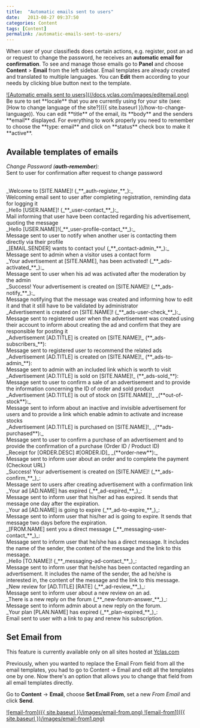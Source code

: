 ```yaml
---
title:  "Automatic emails sent to users"
date:   2013-08-27 09:37:50
categories: Content
tags: [Content]
permalink: /automatic-emails-sent-to-users/
---
```

When user of your classifieds does certain actions, e.g. register, post an ad or request to change the password, he receives an **automatic email for confirmation**. To see and manage those emails go to **Panel** and choose **Content** > **Email** from the left sidebar. Email templates are already created and translated to multiple languages. You can **Edit** them according to your needs by clicking blue button next to the template.

<a href="{{ site.baseurl }}/images/editemail.png" class="thumbnail gallery-item" data-gallery>
![Automatic emails sent to users](//docs.yclas.com/images/editemail.png)
</a>

<br>
Be sure to set **locale** that you are currently using for your site (see: [How to change language of the site?]({{ site.baseurl }}/how-to-change-language)). You can edit **title** of the email, its **body** and the senders **email** displayed. For everything to work properly you need to remember to choose the **type: email** and click on **status** check box to make it **active**.

## Available templates of emails

_Change Password (_**_auth-remember_**_):_ <br>
Sent to user for confirmation after request to change password 

<br>
_Welcome to [SITE.NAME]! (_**_auth-register_**_):_ <br>
Welcoming email sent to user after completing registration, reminding data for logging it 

<br> 
_Hello [USER.NAME]! (_**_user-contact_**_):_ <br>
Mail informing that user have been contacted regarding his advertisement, quoting the message 

<br>
_Hello [USER.NAME]!(_**_user-profile-contact_**_):_ <br>
Message sent to user to notify when another user is contacting them directly via their profile 

<br>
_[EMAIL.SENDER] wants to contact you! (_**_contact-admin_**_):_ <br>
Message sent to admin when a visitor uses a contact form 

<br>
_Your advertisement at [SITE.NAME], has been activated! (_**_ads-activated_**_):_ <br>
Message sent to user when his ad was activated after the moderation by the admin 

<br>
_Success! Your advertisement is created on [SITE.NAME]! (_**_ads-notify_**_):_ <br>
Message notifying that the message was created and informing how to edit it and that it still have to be validated by administrator 

<br>
_Advertisement is created on [SITE.NAME]! (_**_ads-user-check_**_):_ <br>
Message sent to registered user when the advertisement was created using their account to inform about creating the ad and confirm that they are responsible for posting it 

<br>
_Advertisement [AD.TITLE] is created on [SITE.NAME]!_ (**_ads-subscribers_**): <br>
Message sent to registered user to recommend the related ads 

<br>
_Advertisement [AD.TITLE] is created on [SITE.NAME]!_ (**_ads-to-admin_**): <br>
Message sent to admin with an included link which is worth to visit 

<br>
_Advertisement [AD.TITLE] is sold on [SITE.NAME]!_ (**_ads-sold_**): <br>
Message sent to user to confirm a sale of an advertisement and to provide the information concerning the ID of order and sold product 

<br>
_Advertisement [AD.TITLE] is out of stock on [SITE.NAME]!_ _(**out-of-stock**):_ <br>
Message sent to inform about an inactive and invisible advertisement for users and to provide a link which enable admin to activate and increase stocks 

<br>
_Advertisement [AD.TITLE] is purchased on [SITE.NAME]!_ _(**ads-purchased**):_ <br>
Message sent to user to confirm a purchase of an advertisement and to provide the confirmation of a purchase (Order ID / Product ID) 

<br>
_Receipt for [ORDER.DESC] #[ORDER.ID]_ _(**order-new**):_ <br>
Message sent to inform user about an order and to complete the payment (Checkout URL) 

<br>
_Success! Your advertisement is created on [SITE.NAME]! (_**_ads-confirm_**_)_: <br>
Message sent to users after creating advertisement with a confirmation link

<br>
_Your ad [AD.NAME] has expired (_**_ad-expired_**_)_: <br>
Message sent to inform user that his/her ad has expired. It sends that message one day after the expiration.

<br>
_Your ad [AD.NAME] is going to expire (_**_ad-to-expire_**_)_: <br>
Message sent to inform user that his/her ad is going to expire. It sends that message two days before the expiration.

<br>
_[FROM.NAME] sent you a direct message (_**_messaging-user-contact_**_)_: <br>
Message sent to inform user that he/she has a direct message. It includes the name of the sender, the content of the message and the link to this message.

<br>
_Hello [TO.NAME]! (_**_messaging-ad-contact_**_)_: <br>
Message sent to inform user that he/she has been contacted regarding an advertisement. It includes the name of the sender, the ad he/she is interested in, the content of the message and the link to this message.

<br>
_New review for [AD.TITLE] [RATE] (_**_ad-review_**_)_: <br>
Message sent to inform user about a new review on an ad.

<br>
_There is a new reply on the forum (_**_new-forum-answer_**_)_: <br>
Message sent to inform admin about a new reply on the forum.

<br>
_Your plan [PLAN.NAME] has expired (_**_plan-expired_**_)_: <br>
Email sent to user with a link to pay and renew his subscription.


## Set Email from

<div class="alert alert-warning">
<strong><i class="glyphicon glyphicon-warning-sign"></i> </strong> This feature is currently available only on all sites hosted at <a href="https://yclas.com/">Yclas.com</a> 
</div>

Previously, when you wanted to replace the Email From field from all the email templates, you had to go to Content -> Email and edit all the templates one by one. Now there's an option that allows you to change that field from all email templates directly.

Go to **Content** -> **Email**, choose **Set Email From**, set a new _From Email_ and click **Send**. 

<a href="{{ site.baseurl }}/images/email-from.png" class="thumbnail gallery-item" data-gallery>
![email-from]({{ site.baseurl }}/images/email-from.png)
</a>

<a href="{{ site.baseurl }}/images/email-from1.png" class="thumbnail gallery-item" data-gallery>
![email-from1]({{ site.baseurl }}/images/email-from1.png)
</a>


